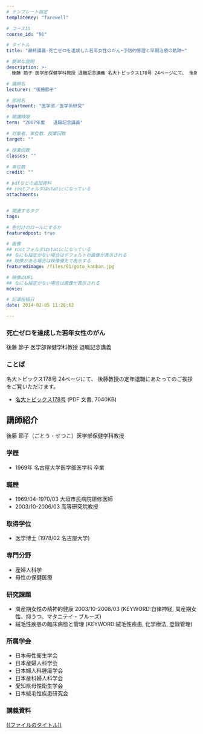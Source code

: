 ```yaml
---
# テンプレート指定
templateKey: "farewell"

# コースID
course_id: "91"

# タイトル
title: "最終講義-死亡ゼロを達成した若年女性のがん−予防的管理と早期治療の軌跡−"

# 簡単な説明
description: >-
  後藤 節子 医学部保健学科教授 退職記念講義 名大トピックス178号 24ページにて、 後藤教授の定年退職にあたってのご挨拶をご覧いただけます。   * [名大トピックス178号](h...

# 講師名
lecturer: "後藤節子"

# 部局名
department: "医学部／医学系研究"

# 開講時限
term: "2007年度	退職記念講義"

# 対象者、単位数、授業回数
target: ""

# 授業回数
classes: ""

# 単位数
credit: ""

# pdfなどの追加資料
## rootフォルダはstaticになっている
attachments: 


# 関連するタグ
tags:

# 色付けのロールにするか
featuredpost: true

# 画像
## rootフォルダはstaticになっている
## なにも指定がない場合はデフォルトの画像が表示される
## 映像がある場合は映像優先で表示する
featuredimage: /files/91/goto_kanban.jpg

# 映像のURL
## なにも指定がない場合は画像が表示される
movie: 

# 記事投稿日
date: 2014-02-05 11:26:02

---
```

### 死亡ゼロを達成した若年女性のがん 

後藤 節子 医学部保健学科教授 退職記念講義 

### ことば

名大トピックス178号 24ページにて、 後藤教授の定年退職にあたってのご挨拶をご覧いただけます。 

  * [名大トピックス178号](http://www.nagoya-u.ac.jp/about-nu/public-relations/publication/upload_images/no178.pdf) (PDF 文書, 7040KB)
## 講師紹介

後藤 節子（ごとう・せつこ）医学部保健学科教授 

### 学歴

  * 1969年 名古屋大学医学部医学科 卒業

### 職歴

  * 1969/04-1970/03 大垣市民病院研修医師
  * 2003/10-2006/03 高等研究院教授

### 取得学位

  * 医学博士 (1978/02 名古屋大学)

### 専門分野

  * 産婦人科学
  * 母性の保健医療

### 研究課題

  * 周産期女性の精神的健康 2003/10-2008/03 (KEYWORD:自律神経, 周産期女性、抑うつ、マタニテイ・ブルーズ)
  * 絨毛性疾患の臨床病態と管理 (KEYWORD:絨毛性疾患, 化学療法, 登録管理)

### 所属学会

  * 日本母性衛生学会
  * 日本産婦人科学会
  * 日本婦人科腫瘍学会
  * 日本産科婦人科学会
  * 愛知県母性衛生学会
  * 日本絨毛性疾患研究会
### 講義資料


[((ファイルのタイトル))](/files/91/((ファイル名))) 
